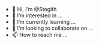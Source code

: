 - 👋 Hi, I’m @Stegith
- 👀 I’m interested in ...
- 🌱 I’m currently learning ...
- 💞️ I’m looking to collaborate on ...
- 📫 How to reach me ...

<!---
Stegith/Stegith is a ✨ special ✨ repository because its `README.md` (this file) appears on your GitHub profile.
You can click the Preview link to take a look at your changes.
--->
